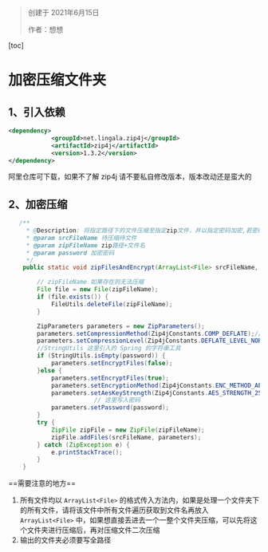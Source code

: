 > 创建于 2021年6月15日
>
> 作者：想想

[toc]



# 加密压缩文件夹

## 1、引入依赖

```xml
<dependency>
			<groupId>net.lingala.zip4j</groupId>
			<artifactId>zip4j</artifactId>
			<version>1.3.2</version>
</dependency>
```

阿里仓库可下载，如果不了解 zip4j 请不要私自修改版本，版本改动还是蛮大的

## 2、加密压缩

```java
   /**
     * @Description: 将指定路径下的文件压缩至指定zip文件，并以指定密码加密,若密码为空，则不进行加密保护
     * @param srcFileName 待压缩待文件
     * @param zipFileName zip路径+文件名
     * @param password 加密密码
     */
    public static void zipFilesAndEncrypt(ArrayList<File> srcFileName, String zipFileName, String password){

        // zipFileName 如果存在则无法压缩
        File file = new File(zipFileName);
        if (file.exists()) {
            FileUtils.deleteFile(zipFileName);
        }

        ZipParameters parameters = new ZipParameters();
        parameters.setCompressionMethod(Zip4jConstants.COMP_DEFLATE);//压缩方式
        parameters.setCompressionLevel(Zip4jConstants.DEFLATE_LEVEL_NORMAL);//压缩级别
      	//StringUtils 这里引入的 Spring 的字符串工具
        if (StringUtils.isEmpty(password)) {
            parameters.setEncryptFiles(false);
        }else {
            parameters.setEncryptFiles(true);
            parameters.setEncryptionMethod(Zip4jConstants.ENC_METHOD_AES);//加密方式
            parameters.setAesKeyStrength(Zip4jConstants.AES_STRENGTH_256);//设置aes加密强度
						// 这里写入密码
          	parameters.setPassword(password);
        }
        try {
            ZipFile zipFile = new ZipFile(zipFileName);
            zipFile.addFiles(srcFileName, parameters);
        } catch (ZipException e) {
            e.printStackTrace();
        }
    }
```

==需要注意的地方==

1. 所有文件均以 `ArrayList<File>` 的格式传入方法内，如果是处理一个文件夹下的所有文件，请将该文件中所有文件遍历获取到文件名再放入 `ArrayList<File>` 中，如果想直接丢进去一个一整个文件夹压缩，可以先将这个文件夹进行压缩后，再对压缩文件二次压缩
2. 输出的文件夹必须要写全路径

